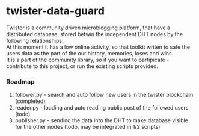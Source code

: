 # twister-data-guard

Twister is a community driven microblogging platform, that have a distributed database, stored betwin the independent DHT nodes by the following relationships.  
At this moment it has a low online activity, so that toolkit writen to safe the users data as the part of the our history, memories, loses and wins.  
It is a part of the community library, so if you want to partipicate - contribute to this project, or run the existing scripts provided.  

### Roadmap

1. follower.py - search and auto follow new users in the twister blockchain (completed)  
2. reader.py - loading and auto reading public post of the followed users (todo)  
3. publisher.py - sending the data into the DHT to make database visible for the other nodes (todo, may be integrated in 1/2 scripts)  
